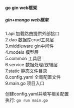#### go gin web框架
##### gin+mongo web框架
1.api 加载路由提供外部接口  
2.dao 数据库crud工具层  
3.middleware gin中间件  
4.models 模型层  
5.common 工具层  
6.service 数据处理/逻辑层  
7.static 静态文件目录  
8.config.yaml 全局配置文件  
9.main.go 项目入口  

创建config.yaml并填写相关配置  
执行: `go run main.go`
